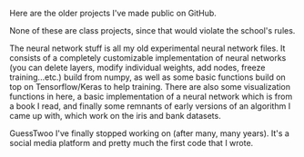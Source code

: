 Here are the older projects I've made public on GitHub.

None of these are class projects, since that would violate the school's rules.

The neural network stuff is all my old experimental neural network files. It consists of a completely customizable implementation of neural networks (you can delete layers, modify individual weights, add nodes, freeze training...etc.) build from numpy, as well as some basic functions build on top on Tensorflow/Keras to help training. There are also some visualization functions in here, a basic implementation of a neural network which is from a book I read, and finally some remnants of early versions of an algorithm I came up with, which work on the iris and bank datasets.

GuessTwoo I've finally stopped working on (after many, many years). It's a social media platform and pretty much the first code that I wrote.
